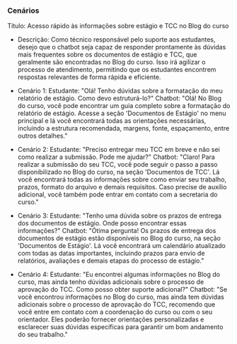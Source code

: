 ### Cenários
Título: Acesso rápido às informações sobre estágio e TCC no Blog do curso

- Descrição: Como técnico responsável pelo suporte aos estudantes, desejo que o chatbot seja capaz de responder prontamente às dúvidas mais frequentes sobre os documentos de estágio e TCC, que geralmente são encontradas no Blog do curso. Isso irá agilizar o processo de atendimento, permitindo que os estudantes encontrem respostas relevantes de forma rápida e eficiente.

- Cenário 1:
Estudante: "Olá! Tenho dúvidas sobre a formatação do meu relatório de estágio. Como devo estruturá-lo?"
Chatbot: "Olá! No Blog do curso, você pode encontrar um guia completo sobre a formatação do relatório de estágio. Acesse a seção 'Documentos de Estágio' no menu principal e lá você encontrará todas as orientações necessárias, incluindo a estrutura recomendada, margens, fonte, espaçamento, entre outros detalhes."

- Cenário 2:
Estudante: "Preciso entregar meu TCC em breve e não sei como realizar a submissão. Pode me ajudar?"
Chatbot: "Claro! Para realizar a submissão do seu TCC, você pode seguir o passo a passo disponibilizado no Blog do curso, na seção 'Documentos de TCC'. Lá você encontrará todas as informações sobre como enviar seu trabalho, prazos, formato do arquivo e demais requisitos. Caso precise de auxílio adicional, você também pode entrar em contato com a secretaria do curso."

- Cenário 3:
Estudante: "Tenho uma dúvida sobre os prazos de entrega dos documentos de estágio. Onde posso encontrar essas informações?"
Chatbot: "Ótima pergunta! Os prazos de entrega dos documentos de estágio estão disponíveis no Blog do curso, na seção 'Documentos de Estágio'. Lá você encontrará um calendário atualizado com todas as datas importantes, incluindo prazos para envio de relatórios, avaliações e demais etapas do processo de estágio."

- Cenário 4:
Estudante: "Eu encontrei algumas informações no Blog do curso, mas ainda tenho dúvidas adicionais sobre o processo de aprovação do TCC. Como posso obter suporte adicional?"
Chatbot: "Se você encontrou informações no Blog do curso, mas ainda tem dúvidas adicionais sobre o processo de aprovação do TCC, recomendo que você entre em contato com a coordenação do curso ou com o seu orientador. Eles poderão fornecer orientações personalizadas e esclarecer suas dúvidas específicas para garantir um bom andamento do seu trabalho."